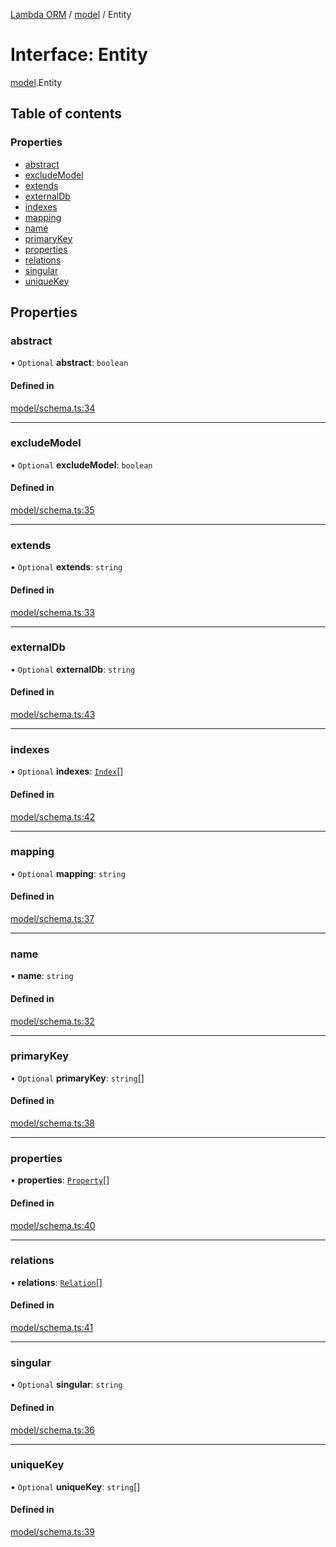 [Lambda ORM](../README.md) / [model](../modules/model.md) / Entity

# Interface: Entity

[model](../modules/model.md).Entity

## Table of contents

### Properties

- [abstract](model.Entity.md#abstract)
- [excludeModel](model.Entity.md#excludemodel)
- [extends](model.Entity.md#extends)
- [externalDb](model.Entity.md#externaldb)
- [indexes](model.Entity.md#indexes)
- [mapping](model.Entity.md#mapping)
- [name](model.Entity.md#name)
- [primaryKey](model.Entity.md#primarykey)
- [properties](model.Entity.md#properties)
- [relations](model.Entity.md#relations)
- [singular](model.Entity.md#singular)
- [uniqueKey](model.Entity.md#uniquekey)

## Properties

### abstract

• `Optional` **abstract**: `boolean`

#### Defined in

[model/schema.ts:34](https://github.com/FlavioLionelRita/lambda-orm/blob/5fe00b8/src/orm/model/schema.ts#L34)

___

### excludeModel

• `Optional` **excludeModel**: `boolean`

#### Defined in

[model/schema.ts:35](https://github.com/FlavioLionelRita/lambda-orm/blob/5fe00b8/src/orm/model/schema.ts#L35)

___

### extends

• `Optional` **extends**: `string`

#### Defined in

[model/schema.ts:33](https://github.com/FlavioLionelRita/lambda-orm/blob/5fe00b8/src/orm/model/schema.ts#L33)

___

### externalDb

• `Optional` **externalDb**: `string`

#### Defined in

[model/schema.ts:43](https://github.com/FlavioLionelRita/lambda-orm/blob/5fe00b8/src/orm/model/schema.ts#L43)

___

### indexes

• `Optional` **indexes**: [`Index`](model.Index.md)[]

#### Defined in

[model/schema.ts:42](https://github.com/FlavioLionelRita/lambda-orm/blob/5fe00b8/src/orm/model/schema.ts#L42)

___

### mapping

• `Optional` **mapping**: `string`

#### Defined in

[model/schema.ts:37](https://github.com/FlavioLionelRita/lambda-orm/blob/5fe00b8/src/orm/model/schema.ts#L37)

___

### name

• **name**: `string`

#### Defined in

[model/schema.ts:32](https://github.com/FlavioLionelRita/lambda-orm/blob/5fe00b8/src/orm/model/schema.ts#L32)

___

### primaryKey

• `Optional` **primaryKey**: `string`[]

#### Defined in

[model/schema.ts:38](https://github.com/FlavioLionelRita/lambda-orm/blob/5fe00b8/src/orm/model/schema.ts#L38)

___

### properties

• **properties**: [`Property`](model.Property.md)[]

#### Defined in

[model/schema.ts:40](https://github.com/FlavioLionelRita/lambda-orm/blob/5fe00b8/src/orm/model/schema.ts#L40)

___

### relations

• **relations**: [`Relation`](model.Relation.md)[]

#### Defined in

[model/schema.ts:41](https://github.com/FlavioLionelRita/lambda-orm/blob/5fe00b8/src/orm/model/schema.ts#L41)

___

### singular

• `Optional` **singular**: `string`

#### Defined in

[model/schema.ts:36](https://github.com/FlavioLionelRita/lambda-orm/blob/5fe00b8/src/orm/model/schema.ts#L36)

___

### uniqueKey

• `Optional` **uniqueKey**: `string`[]

#### Defined in

[model/schema.ts:39](https://github.com/FlavioLionelRita/lambda-orm/blob/5fe00b8/src/orm/model/schema.ts#L39)
